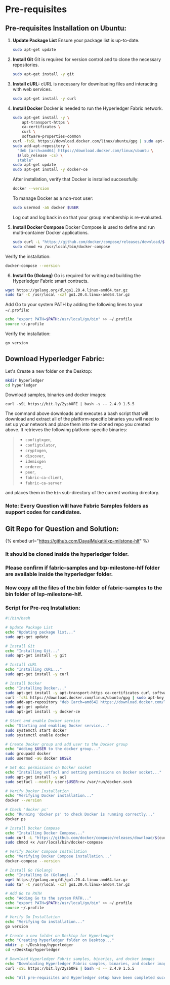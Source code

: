 # Pre-requisites

## Pre-requisites Installation on Ubuntu:

1.  **Update Package List** Ensure your package list is up-to-date.

    ```bash
    sudo apt-get update
    ```
2.  **Install Git** Git is required for version control and to clone the necessary repositories.

    ```bash
    sudo apt-get install -y git
    ```
3.  **Install cURL:** cURL is necessary for downloading files and interacting with web services.

    ```bash
    sudo apt-get install -y curl
    ```
4.  **Install Docker** Docker is needed to run the Hyperledger Fabric network.

    ```bash
    sudo apt-get install -y \
        apt-transport-https \
        ca-certificates \
        curl \
        software-properties-common
    curl -fsSL https://download.docker.com/linux/ubuntu/gpg | sudo apt-key add -
    sudo add-apt-repository \
      "deb [arch=amd64] https://download.docker.com/linux/ubuntu \
      $(lsb_release -cs) \
      stable"
    sudo apt-get update
    sudo apt-get install -y docker-ce
    ```

    After installation, verify that Docker is installed successfully:

    ```bash
    docker --version
    ```

    To manage Docker as a non-root user:

    ```bash
    sudo usermod -aG docker $USER
    ```

    Log out and log back in so that your group membership is re-evaluated.
5.  **Install Docker Compose** Docker Compose is used to define and run multi-container Docker applications.

    ```bash
    sudo curl -L "https://github.com/docker/compose/releases/download/$(curl -s https://api.github.com/repos/docker/compose/releases/latest | grep -oP '"tag_name": "\K(.*)(?=")')/docker-compose-$(uname -s)-$(uname -m)" -o /usr/local/bin/docker-compose
    sudo chmod +x /usr/local/bin/docker-compose
    ```



Verify the installation:

```bash
docker-compose --version
```

6. **Install Go (Golang)** Go is required for writing and building the Hyperledger Fabric smart contracts.

```bash
wget https://golang.org/dl/go1.20.4.linux-amd64.tar.gz
sudo tar -C /usr/local -xzf go1.20.4.linux-amd64.tar.gz
```

Add Go to your system PATH by adding the following lines to your `~/.profile`:

```bash
echo "export PATH=$PATH:/usr/local/go/bin" >> ~/.profile
source ~/.profile
```

Verify the installation:

```bash
go version
```



## Download Hyperledger Fabric:

Let's Create a new folder on the Desktop:

```bash
mkdir hyperledger
cd hyperledger
```

Download samples, binaries and docker images:

```
curl -sSL https://bit.ly/2ysbOFE | bash -s -- 2.4.9 1.5.5
```

The command above downloads and executes a bash script that will download and extract all of the platform-specific binaries you will need to set up your network and place them into the cloned repo you created above. It retrieves the following platform-specific binaries:

> * `configtxgen`,
> * `configtxlator`,
> * `cryptogen`,
> * `discover`,
> * `idemixgen`
> * `orderer`,
> * `peer`,
> * `fabric-ca-client`,
> * `fabric-ca-server`

and places them in the `bin` sub-directory of the current working directory.

### Note: Every Question will have Fabric Samples folders as support codes for candidates.&#x20;



## Git Repo for Question and Solution:

{% embed url="https://github.com/DayalMukati/lxp-milstone-hlf" %}

### It should be cloned inside the hyperledger folder.&#x20;

### Please confirm if fabric-samples and lxp-milestone-hlf folder are available inside the hyperledger folder.&#x20;

### Now copy all the files of the bin folder of fabric-samples to the bin folder of lxp-milestone-hlf.&#x20;

### Script for Pre-req Installation:&#x20;

```sh
#!/bin/bash

# Update Package List
echo "Updating package list..."
sudo apt-get update

# Install Git
echo "Installing Git..."
sudo apt-get install -y git

# Install cURL
echo "Installing cURL..."
sudo apt-get install -y curl

# Install Docker
echo "Installing Docker..."
sudo apt-get install -y apt-transport-https ca-certificates curl software-properties-common
curl -fsSL https://download.docker.com/linux/ubuntu/gpg | sudo apt-key add -
sudo add-apt-repository "deb [arch=amd64] https://download.docker.com/linux/ubuntu $(lsb_release -cs) stable"
sudo apt-get update
sudo apt-get install -y docker-ce

# Start and enable Docker service
echo "Starting and enabling Docker service..."
sudo systemctl start docker
sudo systemctl enable docker

# Create Docker group and add user to the Docker group
echo "Adding $USER to the docker group..."
sudo groupadd docker
sudo usermod -aG docker $USER

# Set ACL permissions on Docker socket
echo "Installing setfacl and setting permissions on Docker socket..."
sudo apt-get install -y acl
sudo setfacl --modify user:$USER:rw /var/run/docker.sock

# Verify Docker Installation
echo "Verifying Docker installation..."
docker --version

# Check 'docker ps'
echo "Running 'docker ps' to check Docker is running correctly..."
docker ps

# Install Docker Compose
echo "Installing Docker Compose..."
sudo curl -L "https://github.com/docker/compose/releases/download/$(curl -s https://api.github.com/repos/docker/compose/releases/latest | grep -oP '"tag_name": "\K(.*)(?=")')/docker-compose-$(uname -s)-$(uname -m)" -o /usr/local/bin/docker-compose
sudo chmod +x /usr/local/bin/docker-compose

# Verify Docker Compose Installation
echo "Verifying Docker Compose installation..."
docker-compose --version

# Install Go (Golang)
echo "Installing Go (Golang)..."
wget https://golang.org/dl/go1.20.4.linux-amd64.tar.gz
sudo tar -C /usr/local -xzf go1.20.4.linux-amd64.tar.gz

# Add Go to PATH
echo "Adding Go to the system PATH..."
echo "export PATH=$PATH:/usr/local/go/bin" >> ~/.profile
source ~/.profile

# Verify Go Installation
echo "Verifying Go installation..."
go version

# Create a new folder on Desktop for Hyperledger
echo "Creating hyperledger folder on Desktop..."
mkdir -p ~/Desktop/hyperledger
cd ~/Desktop/hyperledger

# Download Hyperledger Fabric samples, binaries, and docker images
echo "Downloading Hyperledger Fabric samples, binaries, and docker images..."
curl -sSL https://bit.ly/2ysbOFE | bash -s -- 2.4.9 1.5.5

echo "All pre-requisites and Hyperledger setup have been completed successfully."

```
